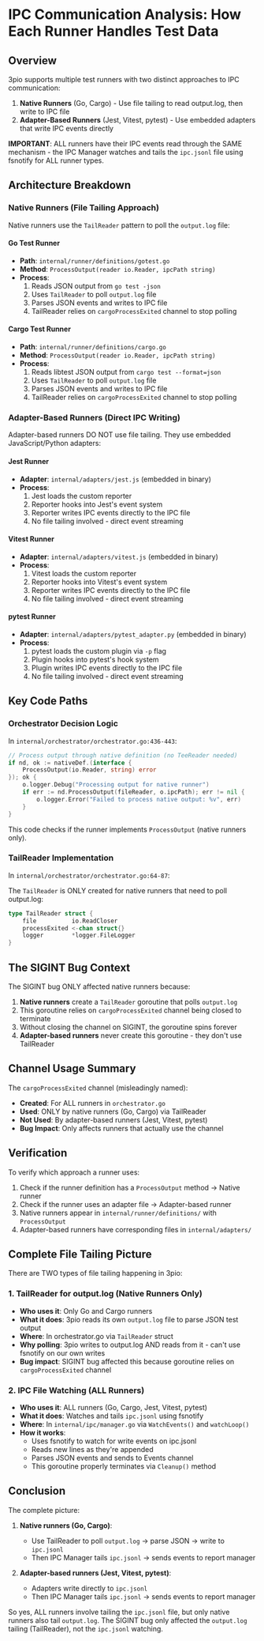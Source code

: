 # IPC Communication Analysis: How Each Runner Handles Test Data

## Overview

3pio supports multiple test runners with two distinct approaches to IPC communication:

1. **Native Runners** (Go, Cargo) - Use file tailing to read output.log, then write to IPC file
2. **Adapter-Based Runners** (Jest, Vitest, pytest) - Use embedded adapters that write IPC events directly

**IMPORTANT**: ALL runners have their IPC events read through the SAME mechanism - the IPC Manager watches and tails the `ipc.jsonl` file using fsnotify for ALL runner types.

## Architecture Breakdown

### Native Runners (File Tailing Approach)

Native runners use the `TailReader` pattern to poll the `output.log` file:

#### Go Test Runner
- **Path**: `internal/runner/definitions/gotest.go`
- **Method**: `ProcessOutput(reader io.Reader, ipcPath string)`
- **Process**:
  1. Reads JSON output from `go test -json`
  2. Uses `TailReader` to poll `output.log` file
  3. Parses JSON events and writes to IPC file
  4. TailReader relies on `cargoProcessExited` channel to stop polling

#### Cargo Test Runner
- **Path**: `internal/runner/definitions/cargo.go`
- **Method**: `ProcessOutput(reader io.Reader, ipcPath string)`
- **Process**:
  1. Reads libtest JSON output from `cargo test --format=json`
  2. Uses `TailReader` to poll `output.log` file
  3. Parses JSON events and writes to IPC file
  4. TailReader relies on `cargoProcessExited` channel to stop polling

### Adapter-Based Runners (Direct IPC Writing)

Adapter-based runners DO NOT use file tailing. They use embedded JavaScript/Python adapters:

#### Jest Runner
- **Adapter**: `internal/adapters/jest.js` (embedded in binary)
- **Process**:
  1. Jest loads the custom reporter
  2. Reporter hooks into Jest's event system
  3. Reporter writes IPC events directly to the IPC file
  4. No file tailing involved - direct event streaming

#### Vitest Runner
- **Adapter**: `internal/adapters/vitest.js` (embedded in binary)
- **Process**:
  1. Vitest loads the custom reporter
  2. Reporter hooks into Vitest's event system
  3. Reporter writes IPC events directly to the IPC file
  4. No file tailing involved - direct event streaming

#### pytest Runner
- **Adapter**: `internal/adapters/pytest_adapter.py` (embedded in binary)
- **Process**:
  1. pytest loads the custom plugin via `-p` flag
  2. Plugin hooks into pytest's hook system
  3. Plugin writes IPC events directly to the IPC file
  4. No file tailing involved - direct event streaming

## Key Code Paths

### Orchestrator Decision Logic

In `internal/orchestrator/orchestrator.go:436-443`:

```go
// Process output through native definition (no TeeReader needed)
if nd, ok := nativeDef.(interface {
    ProcessOutput(io.Reader, string) error
}); ok {
    o.logger.Debug("Processing output for native runner")
    if err := nd.ProcessOutput(fileReader, o.ipcPath); err != nil {
        o.logger.Error("Failed to process native output: %v", err)
    }
}
```

This code checks if the runner implements `ProcessOutput` (native runners only).

### TailReader Implementation

In `internal/orchestrator/orchestrator.go:64-87`:

The `TailReader` is ONLY created for native runners that need to poll output.log:

```go
type TailReader struct {
    file          io.ReadCloser
    processExited <-chan struct{}
    logger        *logger.FileLogger
}
```

## The SIGINT Bug Context

The SIGINT bug ONLY affected native runners because:

1. **Native runners** create a `TailReader` goroutine that polls `output.log`
2. This goroutine relies on `cargoProcessExited` channel being closed to terminate
3. Without closing the channel on SIGINT, the goroutine spins forever
4. **Adapter-based runners** never create this goroutine - they don't use TailReader

## Channel Usage Summary

The `cargoProcessExited` channel (misleadingly named):
- **Created**: For ALL runners in `orchestrator.go`
- **Used**: ONLY by native runners (Go, Cargo) via TailReader
- **Not Used**: By adapter-based runners (Jest, Vitest, pytest)
- **Bug Impact**: Only affects runners that actually use the channel

## Verification

To verify which approach a runner uses:

1. Check if the runner definition has a `ProcessOutput` method → Native runner
2. Check if the runner uses an adapter file → Adapter-based runner
3. Native runners appear in `internal/runner/definitions/` with `ProcessOutput`
4. Adapter-based runners have corresponding files in `internal/adapters/`

## Complete File Tailing Picture

There are TWO types of file tailing happening in 3pio:

### 1. TailReader for output.log (Native Runners Only)
- **Who uses it**: Only Go and Cargo runners
- **What it does**: 3pio reads its own `output.log` file to parse JSON test output
- **Where**: In orchestrator.go via `TailReader` struct
- **Why polling**: 3pio writes to output.log AND reads from it - can't use fsnotify on our own writes
- **Bug impact**: SIGINT bug affected this because goroutine relies on `cargoProcessExited` channel

### 2. IPC File Watching (ALL Runners)
- **Who uses it**: ALL runners (Go, Cargo, Jest, Vitest, pytest)
- **What it does**: Watches and tails `ipc.jsonl` using fsnotify
- **Where**: In `internal/ipc/manager.go` via `WatchEvents()` and `watchLoop()`
- **How it works**:
  - Uses fsnotify to watch for write events on ipc.jsonl
  - Reads new lines as they're appended
  - Parses JSON events and sends to Events channel
  - This goroutine properly terminates via `Cleanup()` method

## Conclusion

The complete picture:

1. **Native runners (Go, Cargo)**:
   - Use TailReader to poll `output.log` → parse JSON → write to `ipc.jsonl`
   - Then IPC Manager tails `ipc.jsonl` → sends events to report manager

2. **Adapter-based runners (Jest, Vitest, pytest)**:
   - Adapters write directly to `ipc.jsonl`
   - Then IPC Manager tails `ipc.jsonl` → sends events to report manager

So yes, ALL runners involve tailing the `ipc.jsonl` file, but only native runners also tail `output.log`. The SIGINT bug only affected the `output.log` tailing (TailReader), not the `ipc.jsonl` watching.